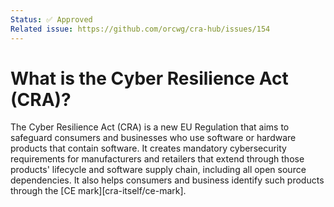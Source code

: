 ```yaml
---
Status: ✅ Approved
Related issue: https://github.com/orcwg/cra-hub/issues/154
---
```


# What is the Cyber Resilience Act (CRA)?

The Cyber Resilience Act (CRA) is a new EU Regulation that aims to safeguard consumers and businesses who use software or hardware products that contain software. It creates mandatory cybersecurity requirements for manufacturers and retailers that extend through those products' lifecycle and software supply chain, including all open source dependencies. It also helps consumers and business identify such products through the [CE mark][cra-itself/ce-mark].
